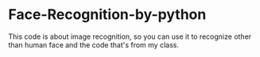 # Face-Recognition-by-python
This code is about image recognition, so you can use it to recognize other than human face and the code that's from my class.
